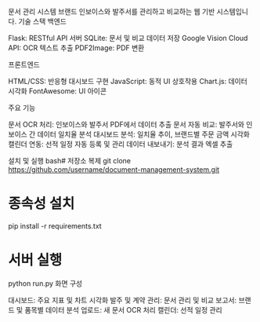 문서 관리 시스템
브랜드 인보이스와 발주서를 관리하고 비교하는 웹 기반 시스템입니다.
기술 스택
백엔드

Flask: RESTful API 서버
SQLite: 문서 및 비교 데이터 저장
Google Vision Cloud API: OCR 텍스트 추출
PDF2Image: PDF 변환

프론트엔드

HTML/CSS: 반응형 대시보드 구현
JavaScript: 동적 UI 상호작용
Chart.js: 데이터 시각화
FontAwesome: UI 아이콘

주요 기능

문서 OCR 처리: 인보이스와 발주서 PDF에서 데이터 추출
문서 자동 비교: 발주서와 인보이스 간 데이터 일치율 분석
대시보드 분석: 일치율 추이, 브랜드별 주문 금액 시각화
캘린더 연동: 선적 일정 자동 등록 및 관리
데이터 내보내기: 분석 결과 엑셀 추출

설치 및 실행
bash# 저장소 복제
git clone https://github.com/username/document-management-system.git

# 종속성 설치
pip install -r requirements.txt

# 서버 실행
python run.py
화면 구성

대시보드: 주요 지표 및 차트 시각화
발주 및 계약 관리: 문서 관리 및 비교
보고서: 브랜드 및 품목별 데이터 분석
업로드: 새 문서 OCR 처리
캘린더: 선적 일정 관리
